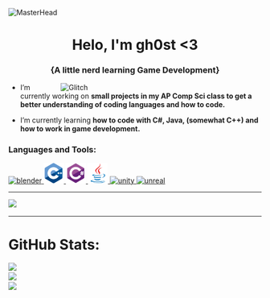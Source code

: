 ![MasterHead]()
<h1 align="center">Helo, I'm gh0st <3</h1>
<h3 align="center">{A little nerd learning Game Development}</h3>
<img align="right" alt="Glitch" width="400" src="https://i.pinimg.com/originals/e0/ad/7f/e0ad7f33b0d5e65c014d6ab77ebbf717.gif">

- I’m currently working on **small projects in my AP Comp Sci class to get a better understanding of coding languages and how to code.**

- I’m currently learning **how to code with C#, Java, (somewhat C++) and how to work in game development.**

<h3 align="left">Languages and Tools:</h3>
<p align="left"> <a href="https://www.blender.org/" target="_blank" rel="noreferrer"> <img src="https://download.blender.org/branding/community/blender_community_badge_white.svg" alt="blender" width="40" height="40"/> </a> <a href="https://www.w3schools.com/cpp/" target="_blank" rel="noreferrer"> <img src="https://raw.githubusercontent.com/devicons/devicon/master/icons/cplusplus/cplusplus-original.svg" alt="cplusplus" width="40" height="40"/> </a> <a href="https://www.w3schools.com/cs/" target="_blank" rel="noreferrer"> <img src="https://raw.githubusercontent.com/devicons/devicon/master/icons/csharp/csharp-original.svg" alt="csharp" width="40" height="40"/> </a> <a href="https://www.java.com" target="_blank" rel="noreferrer"> <img src="https://raw.githubusercontent.com/devicons/devicon/master/icons/java/java-original.svg" alt="java" width="40" height="40"/> </a> <a href="https://unity.com/" target="_blank" rel="noreferrer"> <img src="https://www.vectorlogo.zone/logos/unity3d/unity3d-icon.svg" alt="unity" width="40" height="40"/> </a> <a href="https://unrealengine.com/" target="_blank" rel="noreferrer"> <img src="https://raw.githubusercontent.com/kenangundogan/fontisto/036b7eca71aab1bef8e6a0518f7329f13ed62f6b/icons/svg/brand/unreal-engine.svg" alt="unreal" width="40" height="40"/> </a> </p>

---

<a href="https://count.getloli.com/"><img src="https://count.getloli.com/get/@missingno247?theme=rule34"/></a><br/>

---

# GitHub Stats:
![](https://github-readme-stats.vercel.app/api?username=missingno247&theme=tokyonight&hide_border=false&include_all_commits=false&count_private=false)<br/>
![](https://github-readme-streak-stats.herokuapp.com/?user=missingno247&theme=tokyonight&hide_border=false)<br/>
![](https://github-readme-stats.vercel.app/api/top-langs/?username=missingno247&theme=tokyonight&hide_border=false&include_all_commits=false&count_private=false&layout=compact)

